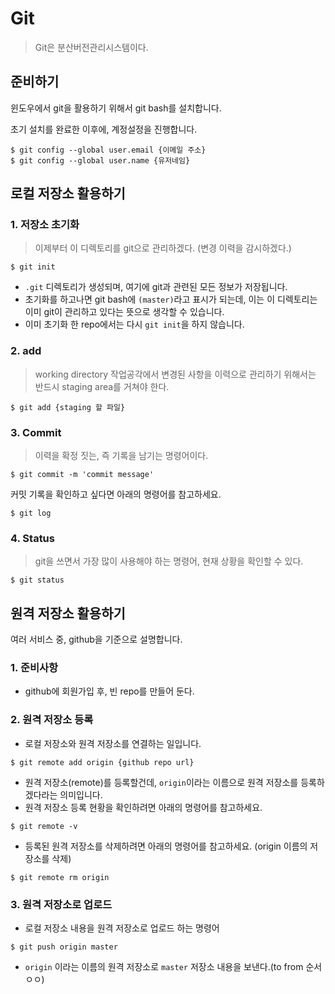 # Git

> Git은 분산버전관리시스템이다. 



## 준비하기

윈도우에서 git을 활용하기 위해서 git bash를 설치합니다.

초기 설치를 완료한 이후에, 계정설정을 진행합니다.

``` shell
$ git config --global user.email {이메일 주소}
$ git config --global user.name {유저네임}
```

## 로컬 저장소 활용하기

### 1. 저장소 초기화

> 이제부터 이 디렉토리를 git으로 관리하겠다. (변경 이력을 감시하겠다.)

``` shell
$ git init
```

- `.git` 디렉토리가 생성되며, 여기에 git과 관련된 모든 정보가 저장됩니다.
- 초기화를 하고나면 git bash에 `(master)`라고 표시가 되는데, 이는 이 디렉토리는 이미 git이 관리하고 있다는 뜻으로 생각할 수 있습니다.
- 이미 초기화 한 repo에서는 다시 `git init`을 하지 않습니다.

### 2. add

> working directory 작업공각에서 변경된 사항을 이력으로 관리하기 위해서는 반드시 staging area를 거쳐야 한다.

```shell
$ git add {staging 할 파일}
```

### 3. Commit

> 이력을 확정 짓는, 즉 기록을 남기는 명령어이다.

``` shell
$ git commit -m 'commit message'
```

커밋 기록을 확인하고 싶다면 아래의 명령어를 참고하세요.

``` shell
$ git log
```

### 4. Status

> git을 쓰면서 가장 많이 사용해야 하는 명령어, 현재 상황을 확인할 수 있다.

``` shell
$ git status
```

## 원격 저장소 활용하기

여러 서비스 중, github을 기준으로 설명합니다. 

### 1. 준비사항

- github에 회원가입 후, 빈 repo를 만들어 둔다.



### 2. 원격 저장소 등록

- 로컬 저장소와 원격 저장소를 연결하는 일입니다.

``` shell
$ git remote add origin {github repo url}
```

- 원격 저장소(remote)를 등록할건데, `origin`이라는 이름으로 원격 저장소를 등록하겠다라는 의미입니다.
- 원격 저장소 등록 현황을 확인하려면 아래의 명령어를 참고하세요.

``` shell
$ git remote -v
```

- 등록된 원격 저장소를 삭제하려면 아래의 명령어를 참고하세요. (origin 이름의 저장소를 삭제)

``` shell
$ git remote rm origin
```



### 3. 원격 저장소로 업로드

- 로컬 저장소 내용을 원격 저장소로 업로드 하는 명령어

``` shell
$ git push origin master
```

- ```origin``` 이라는 이름의 원격 저장소로 ```master``` 저장소 내용을 보낸다.(to from  순서 ㅇㅇ)

